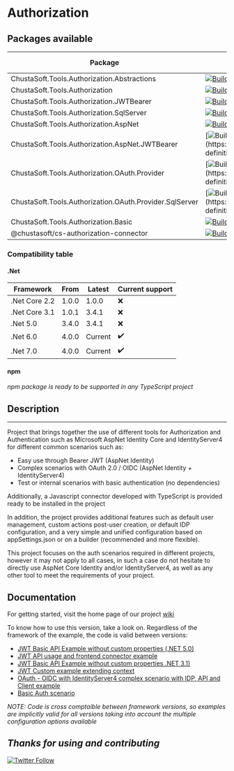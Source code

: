 # Authorization

## Packages available

| Package                                                 | Pipeline                                                                                                                                                                                                                                                                         |  Package version                                                                                                                                                                                     |    Downloads                                                                                | 
|---------------------------------------------------------|----------------------------------------------------------------------------------------------------------------------------------------------------------------------------------------------------------------------------------------------------------------------------------|----------------------------------------------------------------------------------------------------------------------------------------------------------------------------------------------------|-----------------------------------------------------------------------------------------------|
| ChustaSoft.Tools.Authorization.Abstractions             | [![Build Status](https://dev.azure.com/chustasoft/SocialNET/_apis/build/status/OpenStack/Authorization/%5BNuGet%5D%20-%20Authorization%20(Abstractions)?branchName=main)](https://dev.azure.com/chustasoft/SocialNET/_build/latest?definitionId=22&branchName=main)              | [![NuGet](https://img.shields.io/nuget/v/ChustaSoft.Tools.Authorization.Abstractions?label=NuGet%20AspNet%20package)](https://www.nuget.org/packages/ChustaSoft.Tools.Authorization.Abstractions)  | ![Nuget](https://img.shields.io/nuget/dt/ChustaSoft.Tools.Authorization.Abstractions)         |
| ChustaSoft.Tools.Authorization                          | [![Build Status](https://dev.azure.com/chustasoft/SocialNET/_apis/build/status/OpenStack/Authorization/%5BNuGet%5D%20-%20Authorization%20(main)?branchName=main)](https://dev.azure.com/chustasoft/SocialNET/_build/latest?definitionId=6&branchName=main)                       | [![NuGet](https://img.shields.io/nuget/v/ChustaSoft.Tools.Authorization?label=NuGet%20Main%20package)](https://www.nuget.org/packages/ChustaSoft.Tools.Authorization)                              | ![Nuget](https://img.shields.io/nuget/dt/ChustaSoft.Tools.Authorization)                      |
| ChustaSoft.Tools.Authorization.JWTBearer                | [![Build Status](https://dev.azure.com/chustasoft/SocialNET/_apis/build/status/OpenStack/Authorization/%5BNuGet%5D%20-%20Authorization%20(JWTBearer)?branchName=main)](https://dev.azure.com/chustasoft/SocialNET/_build/latest?definitionId=44&branchName=main)                 | [![NuGet](https://img.shields.io/nuget/v/ChustaSoft.Tools.Authorization?label=NuGet%20Main%20package)](https://www.nuget.org/packages/ChustaSoft.Tools.Authorization)                              | ![Nuget](https://img.shields.io/nuget/dt/ChustaSoft.Tools.Authorization)                      |
| ChustaSoft.Tools.Authorization.SqlServer                | [![Build Status](https://dev.azure.com/chustasoft/SocialNET/_apis/build/status/OpenStack/Authorization/%5BNuGet%5D%20-%20Authorization%20(SqlServer)?branchName=main)](https://dev.azure.com/chustasoft/SocialNET/_build/latest?definitionId=23&branchName=main)                 | [![NuGet](https://img.shields.io/nuget/v/ChustaSoft.Tools.Authorization.AspNet?label=NuGet%20AspNet%20package)](https://www.nuget.org/packages/ChustaSoft.Tools.Authorization.AspNet)              | ![Nuget](https://img.shields.io/nuget/dt/ChustaSoft.Tools.Authorization.SqlServer)            |
| ChustaSoft.Tools.Authorization.AspNet                   | [![Build Status](https://dev.azure.com/chustasoft/SocialNET/_apis/build/status/OpenStack/Authorization/%5BNuGet%5D%20-%20Authorization%20(AspNet)?branchName=main)](https://dev.azure.com/chustasoft/SocialNET/_build/latest?definitionId=7&branchName=main)                     | [![NuGet](https://img.shields.io/nuget/v/ChustaSoft.Tools.Authorization.SqlServer?label=NuGet%20AspNet%20package)](https://www.nuget.org/packages/ChustaSoft.Tools.Authorization.SqlServer)        | ![Nuget](https://img.shields.io/nuget/dt/ChustaSoft.Tools.Authorization.AspNet)               |
| ChustaSoft.Tools.Authorization.AspNet.JWTBearer         | [![Build Status](https://dev.azure.com/chustasoft/SocialNET/_apis/build/status/OpenStack/Authorization/%5BNuGet%5D%20-%20Authorization%20(AspNet.JWTBearer)?branchName=main)](https://dev.azure.com/chustasoft/SocialNET/_build/latest?definitionId=45&branchName=main)          | [![NuGet](https://img.shields.io/nuget/v/ChustaSoft.Tools.Authorization.SqlServer?label=NuGet%20AspNet%20package)](https://www.nuget.org/packages/ChustaSoft.Tools.Authorization.SqlServer)        | ![Nuget](https://img.shields.io/nuget/dt/ChustaSoft.Tools.Authorization.AspNet)               |
| ChustaSoft.Tools.Authorization.OAuth.Provider           | [![Build Status](https://dev.azure.com/chustasoft/SocialNET/_apis/build/status/OpenStack/Authorization/%5BNuGet%5D%20-%20Authorization%20(OAuth.Provider)?branchName=main)](https://dev.azure.com/chustasoft/SocialNET/_build/latest?definitionId=43&branchName=main)            | [![NuGet](https://img.shields.io/nuget/v/ChustaSoft.Tools.Authorization.SqlServer?label=NuGet%20AspNet%20package)](https://www.nuget.org/packages/ChustaSoft.Tools.Authorization.SqlServer)        | ![Nuget](https://img.shields.io/nuget/dt/ChustaSoft.Tools.Authorization.AspNet)               |
| ChustaSoft.Tools.Authorization.OAuth.Provider.SqlServer | [![Build Status](https://dev.azure.com/chustasoft/SocialNET/_apis/build/status/OpenStack/Authorization/%5BNuGet%5D%20-%20Authorization%20(OAuth.Provider.SqlServer)?branchName=main)](https://dev.azure.com/chustasoft/SocialNET/_build/latest?definitionId=42&branchName=main)  | [![NuGet](https://img.shields.io/nuget/v/ChustaSoft.Tools.Authorization.SqlServer?label=NuGet%20AspNet%20package)](https://www.nuget.org/packages/ChustaSoft.Tools.Authorization.SqlServer)        | ![Nuget](https://img.shields.io/nuget/dt/ChustaSoft.Tools.Authorization.AspNet)               |
| ChustaSoft.Tools.Authorization.Basic                    | [![Build Status](https://dev.azure.com/chustasoft/SocialNET/_apis/build/status/OpenStack/Authorization/%5BNuGet%5D%20-%20Authorization%20(Basic)?branchName=main)](https://dev.azure.com/chustasoft/SocialNET/_build/latest?definitionId=47&branchName=main)                     | [![NuGet](https://img.shields.io/nuget/v/ChustaSoft.Tools.Authorization.SqlServer?label=NuGet%20AspNet%20package)](https://www.nuget.org/packages/ChustaSoft.Tools.Authorization.SqlServer)        | ![Nuget](https://img.shields.io/nuget/dt/ChustaSoft.Tools.Authorization.AspNet)               |
| @chustasoft/cs-authorization-connector                  | [![Build Status](https://dev.azure.com/chustasoft/SocialNET/_apis/build/status/OpenStack/Authorization/%5Bnpm%5D%20-%20Authorization%20(authorization-connector)?branchName=main)](https://dev.azure.com/chustasoft/SocialNET/_build/latest?definitionId=29&branchName=main)     | ![npm](https://img.shields.io/npm/v/@chustasoft/cs-authorization-connector?label=npm%20connector)                                                                                                  | ![npm](https://img.shields.io/npm/dt/@chustasoft/cs-authorization-connector)                  |


### Compatibility table

#### .Net

| Framework     | From   | Latest  | Current support    |
|---------------|--------|---------|--------------------|
| .Net Core 2.2 | 1.0.0  | 1.0.0   | :x:                |
| .Net Core 3.1 | 1.0.1  | 3.4.1   | :x:                |
| .Net 5.0      | 3.4.0  | 3.4.1   | :x:                |
| .Net 6.0      | 4.0.0  | Current | :heavy_check_mark: |
| .Net 7.0      | 4.0.0  | Current | :heavy_check_mark: |

#### npm

 _npm package is ready to be supported in any TypeScript project_



## Description
---
Project that brings together the use of different tools for Authorization and Authentication such as Microsoft AspNet Identity Core and IdentityServer4 for different common scenarios such as:
- Easy use through Bearer JWT (AspNet Identity)
- Complex scenarios with OAuth 2.0 / OIDC (AspNet Identity + IdentityServer4)
- Test or internal scenarios with basic authentication (no dependencies)
 
Additionally, a Javascript connector developed with TypeScript is provided ready to be installed in the project

In addition, the project provides additional features such as default user management, custom actions post-user creation, or default IDP configuration, and a very simple and unified configuration based on appSettings.json or on a builder (recommended and more flexible).

This project focuses on the auth scenarios required in different projects, however it may not apply to all cases, in such a case do not hesitate to directly use AspNet Core Identity and/or IdentityServer4, as well as any other tool to meet the requirements of your project.


## Documentation

For getting started, visit the home page of our project [wiki](https://github.com/ChustaSoft/Authorization/wiki)

To know how to use this version, take a look on. Regardless of the framework of the example, the code is valid between versions:

- [JWT Basic API Example without custom properties (.NET 5.0)](https://github.com/ChustaSoft/Authorization/tree/main/Examples/.NET%205.0/ChustaSoft.Tools.Authorization.TestBasic.WebAPI)
- [JWT API usage and frontend connector example](https://github.com/ChustaSoft/Authorization/tree/main/Examples/.NetCore%203.1/ChustaSoft.Tools.Authorization.TestConsumer.WebUI)
- [JWT Basic API Example without custom properties .NET 3.1)](https://github.com/ChustaSoft/Authorization/tree/main/Examples/.NetCore%203.1/ChustaSoft.Tools.Authorization.TestBasic.WebAPI)
- [JWT Custom example extending context](https://github.com/ChustaSoft/Authorization/tree/main/Examples/.NetCore%203.1/ChustaSoft.Tools.Authorization.TestCustom.WebAPI)
- [OAuth - OIDC with IdentityServer4 complex scenario with IDP, API and Client example](https://github.com/ChustaSoft/Authorization/tree/issue-58/Examples/OAuth)
- [Basic Auth scenario](https://github.com/ChustaSoft/Authorization/tree/main/Examples/Basic)



_*NOTE*: Code is cross comptaible between framework versions, so examples are implicitly valid for all versions taking into account the multiple configuration options available_

*Thanks for using and contributing*
---
[![Twitter Follow](https://img.shields.io/twitter/follow/ChustaSoft?label=Follow%20us&style=social)](https://twitter.com/ChustaSoft)
